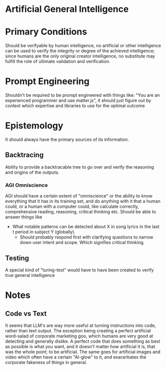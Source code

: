 # Artificial General Intelligence


# Primary Conditions
Should be verifyable by human intelligence, no artificial or other intelligence can be used to verify the integrity or degree of the achieved intelligence; since humans are the only original creator intelligence, no substitute may fulfill the role of ultimate validation and verification.

# Prompt Engineering
Shouldn't be required to be prompt engineered with things like: "You are an experienced programmer and use matter.js", it should just figure out by context which expertise and libraries to use for the optimal outcome

# Epistemology
It should always have the primary sources of its information.

## Backtracing
Ability to provide a backtracable tree to go over and verify the reasoning and origins of the outputs.

### AGI Omniscience
AGI should have a certain extent of "omniscience" or the ability to know everything that it has in its training set, and do anything with it that a human could, or a human with a computer could, like calculate correctly, comprehensive reading, reasoning, critical thinking etc.
Should be able to answer things like
- What notable patterns can be detected about X in song lyrics in the last t period in subject Y (globally).
  - Should probably respond first with clarifying questions to narrow down user intent and scope. Which signifies critical thinking.


## Testing
A special kind of "turing-test" would have to have been created to verify true general intelligence


# Notes

## Code vs Text
It seems that LLM's are way more useful at turning instructions into code, rather than text output. The exception being creating a perfect artificial word-salad of corporate marketing goo, which humans are very good at detecting and generally dislike. A perfect code that does something as best as possible is what you want, and it doesn't matter how artificial it is, that was the whole point; to be artificial.
The same goes for artificial images and video which often have a certain "AI-glow" to it, and exacerbates the corporate fakeness of things in general.